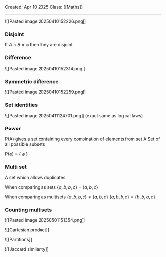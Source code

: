Created: Apr 10 2025
Class: [[Maths]]
- - -
![[Pasted image 20250410152226.png]]

### Disjoint
If $A \cap B = \varnothing$ then they are disjoint
### Difference
![[Pasted image 20250410152314.png]]
### Symmetric difference
![[Pasted image 20250410152259.png]]


### Set identities
![[Pasted image 20250411124701.png]]
(exact same as logical laws)

### Power
P(A) gives a set containing every combination of elements from set A
Set of all possible subsets

P($\varnothing$) = { $\varnothing$ }

### Multi set
A set which allows duplicates

When comparing as sets
$\{a, b, b, c \} = \{a, b, c\}$

When comparing as multisets
$\{a, b, b, c \} \neq \{a, b, c\}$
$\{a, b, b, c \} = \{b, b, a, c\}$

### Counting multisets
![[Pasted image 20250501151354.png]]

![[Cartesian product]]

![[Partitions]]


![[Jaccard similarity]]
